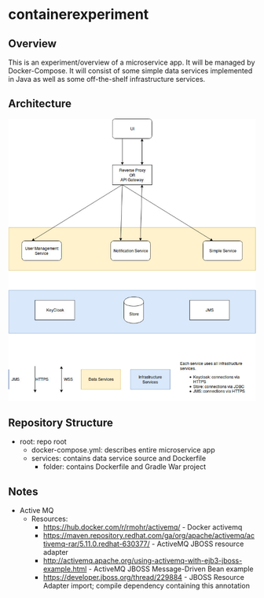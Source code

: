 # containerexperiment

## Overview
This is an experiment/overview of a microservice app. It will be managed by Docker-Compose. It will consist of some simple data services implemented in Java as well as some off-the-shelf infrastructure services.

## Architecture
![Architecture](https://github.com/jdchandler88/containerexperiment/blob/master/ContainerExperiment.jpg)

## Repository Structure

* root: repo root
  * docker-compose.yml: describes entire microservice app
  * services: contains data service source and Dockerfile
    * folder: contains Dockerfile and Gradle War project

## Notes
* Active MQ
  * Resources:
    * https://hub.docker.com/r/rmohr/activemq/ - Docker activemq
    * https://maven.repository.redhat.com/ga/org/apache/activemq/activemq-rar/5.11.0.redhat-630377/ - ActiveMQ JBOSS resource adapter
    * http://activemq.apache.org/using-activemq-with-ejb3-jboss-example.html - ActiveMQ JBOSS Message-Driven Bean example
    * https://developer.jboss.org/thread/229884 - JBOSS Resource Adapter import; compile dependency containing this annotation

